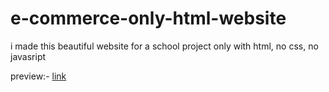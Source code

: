 # e-commerce-only-html-website
i made this beautiful website for a school project only with html, no css, no javasript

preview:- 
[link](https://divyanshxd.github.io/school-project/home.html)
